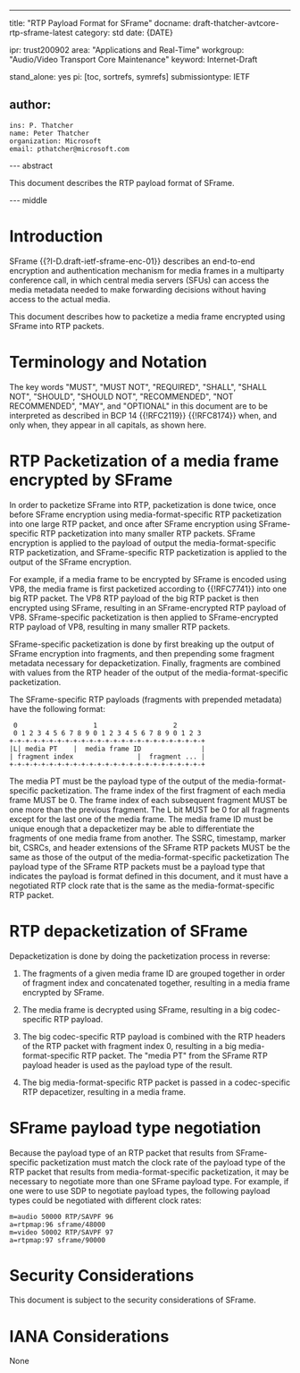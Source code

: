 ---
title: "RTP Payload Format for SFrame"
docname: draft-thatcher-avtcore-rtp-sframe-latest
category: std
date: {DATE}

ipr: trust200902
area: "Applications and Real-Time"
workgroup: "Audio/Video Transport Core Maintenance"
keyword: Internet-Draft

stand_alone: yes
pi: [toc, sortrefs, symrefs]
submissiontype: IETF

author:
 -
    ins: P. Thatcher
    name: Peter Thatcher
    organization: Microsoft
    email: pthatcher@microsoft.com

--- abstract

This document describes the RTP payload format of SFrame.

--- middle

# Introduction

SFrame {{?I-D.draft-ietf-sframe-enc-01}} describes an end-to-end encryption and authentication mechanism
for media frames in a multiparty conference call, in which central media servers (SFUs) can access the
media metadata needed to make forwarding decisions without having access to the actual media.

This document describes how to packetize a media frame encrypted using SFrame into RTP packets.

# Terminology and Notation

The key words "MUST", "MUST NOT", "REQUIRED", "SHALL", "SHALL NOT", "SHOULD",
"SHOULD NOT", "RECOMMENDED", "NOT RECOMMENDED", "MAY", and "OPTIONAL" in this
document are to be interpreted as described in BCP 14 {{!RFC2119}} {{!RFC8174}}
when, and only when, they appear in all capitals, as shown here.


# RTP Packetization of a media frame encrypted by SFrame

In order to packetize SFrame into RTP, packetization is done twice,
once before SFrame encryption using media-format-specific RTP packetization into one large RTP packet,
and once after SFrame encryption using SFrame-specific RTP packetization into many smaller RTP packets.
SFrame encryption is applied to the payload of output the media-format-specific RTP packetization,
and SFrame-specific RTP packetization is applied to the output of the SFrame encryption.

For example, if a media frame to be encrypted by SFrame is encoded using VP8, the media frame is first
packetized according to {{!RFC7741}} into one big RTP packet.  The VP8 RTP payload of the big RTP packet
is then encrypted using SFrame, resulting in an SFrame-encrypted RTP payload of VP8.  SFrame-specific
packetization is then applied to SFrame-encrypted RTP payload of VP8, resulting in many smaller RTP packets.

SFrame-specific packetization is done by first breaking up the output of SFrame encryption
into fragments, and then prepending some fragment metadata necessary for depacketization.  Finally,
fragments are combined with values from the RTP header of the output of the media-format-specific
packetization.

The SFrame-specific RTP payloads (fragments with prepended metadata) have the following format:

~~~
 0                   1                   2 
 0 1 2 3 4 5 6 7 8 9 0 1 2 3 4 5 6 7 8 9 0 1 2 3
+-+-+-+-+-+-+-+-+-+-+-+-+-+-+-+-+-+-+-+-+-+-+-+-+
|L| media PT    |  media frame ID               |
| fragment index                |  fragment ... |
+-+-+-+-+-+-+-+-+-+-+-+-+-+-+-+-+-+-+-+-+-+-+-+-+
~~~

The media PT must be the payload type of the output of the media-format-specific packetization.
The frame index of the first fragment of each media frame MUST be 0.
The frame index of each subsequent fragment MUST be one more than the previous fragment.
The L bit MUST be 0 for all fragments except for the last one of the media frame.
The media frame ID must be unique enough that a depacketizer may be able to differentiate
the fragments of one media frame from another.
The SSRC, timestamp, marker bit, CSRCs, and header extensions of the SFrame RTP packets MUST be the same
as those of the output of the media-format-specific packetization
The payload type of the SFrame RTP packets must be a payload type that indicates the payload is
format defined in this document, and it must have a negotiated RTP clock rate that is the same as the
media-format-specific RTP packet.

# RTP depacketization of SFrame

Depacketization is done by doing the packetization process in reverse:

1. The fragments of a given media frame ID are grouped together in order of fragment index and concatenated together, resulting in a media frame encrypted by SFrame.

2. The media frame is decrypted using SFrame, resulting in a big codec-specific RTP payload.

3. The big codec-specific RTP payload is combined with the RTP headers of the RTP packet with fragment index 0, resulting in a big media-format-specific RTP packet.
   The "media PT" from the SFrame RTP payload header is used as the payload type of the result.

4. The big media-format-specific RTP packet is passed in a codec-specific RTP depacetizer, resulting in a media frame.


# SFrame payload type negotiation

Because the payload type of an RTP packet that results from SFrame-specific packetization must match the
clock rate of the payload type of the RTP packet that results from media-format-specific packetization,
it may be necessary to negotiate more than one SFrame payload type.  For example, if one were to use SDP
to negotiate payload types, the following payload types could be negotiated with different clock rates:

~~~
m=audio 50000 RTP/SAVPF 96
a=rtpmap:96 sframe/48000
m=video 50002 RTP/SAVPF 97
a=rtpmap:97 sframe/90000
~~~

# Security Considerations

This document is subject to the security considerations of SFrame.

# IANA Considerations

None
